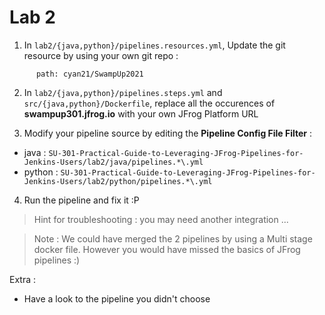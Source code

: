 # Lab 2

1. In `lab2/{java,python}/pipelines.resources.yml`, Update the git resource by using your own git repo :
```
      path: cyan21/SwampUp2021
```

2. In `lab2/{java,python}/pipelines.steps.yml` and `src/{java,python}/Dockerfile`, replace all the occurences of **swampup301.jfrog.io** with your own JFrog Platform URL 

3. Modify your pipeline source by editing the  **Pipeline Config File Filter** :
* java : `SU-301-Practical-Guide-to-Leveraging-JFrog-Pipelines-for-Jenkins-Users/lab2/java/pipelines.*\.yml`
* python : `SU-301-Practical-Guide-to-Leveraging-JFrog-Pipelines-for-Jenkins-Users/lab2/python/pipelines.*\.yml`

4. Run the pipeline and fix it :P

> Hint for troubleshooting : you may need another integration ...

> Note : We could have merged the 2 pipelines by using a Multi stage docker file. However you would have missed the basics of JFrog pipelines :)

Extra : 
* Have a look to the pipeline you didn't choose 
